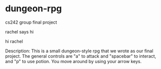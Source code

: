 ﻿dungeon-rpg
===========

cs242 group final project

rachel says hi

hi rachel

Description: This is a small dungeon-style rpg that we wrote as our final project. The general controls are "a" to attack and "spacebar" to interact, and "p" to use potion. You move around by using your arrow keys.
